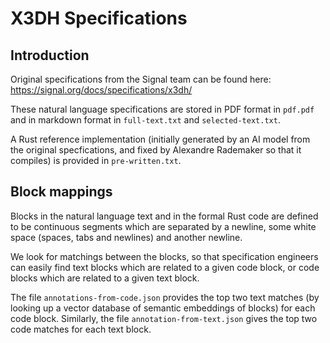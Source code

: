 # X3DH Specifications

## Introduction

Original specifications from the Signal team can be found here: https://signal.org/docs/specifications/x3dh/

These natural language specifications are stored in PDF format in `pdf.pdf` and in markdown format in `full-text.txt` and `selected-text.txt`.

A Rust reference implementation (initially generated by an AI model from the original specfications, and fixed by Alexandre Rademaker so that it compiles) is provided in `pre-written.txt`.

## Block mappings

Blocks in the natural language text and in the formal Rust code are defined to be continuous segments which are separated by a newline, some white space (spaces, tabs and newlines) and another newline.

We look for matchings between the blocks, so that specification engineers can easily find text blocks which are related to a given code block, or code blocks which are related to a given text block.

The file `annotations-from-code.json` provides the top two text matches (by looking up a vector database of semantic embeddings of blocks) for each code block. Similarly, the file `annotation-from-text.json` gives the top two code matches for each text block.


